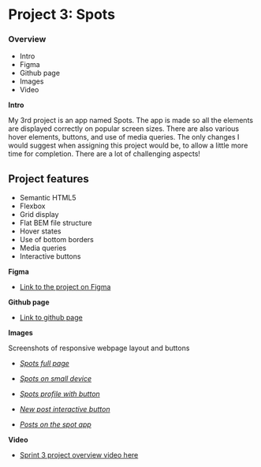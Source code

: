 # Project 3: Spots

### Overview  

* Intro  
* Figma  
* Github page
* Images  
* Video


  
**Intro**
  
My 3rd project is an app named Spots. The app is made so all the elements are displayed correctly on popular screen sizes. There are also various hover elements, buttons, and use of media queries.
The only changes I would suggest when assigning this project would be, to allow a little more time for completion. There are a lot of challenging aspects!


## Project features

- Semantic HTML5
- Flexbox
- Grid display
- Flat BEM file structure
- Hover states
- Use of bottom borders
- Media queries
- Interactive buttons


  
**Figma**  
  
* [Link to the project on Figma](https://www.figma.com/file/BBNm2bC3lj8QQMHlnqRsga/Sprint-3-Project-%E2%80%94-Spots?type=design&node-id=2%3A60&mode=design&t=afgNFybdorZO6cQo-1)

**Github page**

* [Link to github page](https://kbeg33.github.io/se_project_spots/)

**Images**  

Screenshots of responsive webpage layout and buttons 

- [*Spots full page*](./images/project%203%20full%20page.JPG)

- [*Spots on small device*](./images/project%203%20at%20different%20size.JPG)

- [*Spots profile with button*](./images/project%203%20profile%20example.JPG)

- [*New post interactive button*](./images/project%203%20interactive%20button.JPG)

- [*Posts on the spot app*](./images/project%203%20cards%20with%20interactivity.JPG) 

**Video**

* [Sprint 3 project overview video here](https://drive.google.com/file/d/191kt1RFJEm-NbakQfw8f4gC3VlF2Dd93/view?usp=drive_link)
 
  
